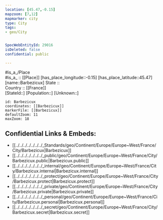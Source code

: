 ```yaml
---
location: [45.47,-0.15] 
mapzoom: [7,12] 
mapmarker: city 
type: City
tags:
- geo/City


SpocWebEntityId: 29016
isDeleted: false
confidential: public

---
```

#is_a_/Place  
#is_a_ :: [[Place]] 
[has_place_longitude::-0.15] 
[has_place_latitude::45.47] 
[name::Barbezicux] 
State ::  
Country :: [[France]]  
[StateId::] 
[Population::] 
[Unknown::] 


```leaflet
id: Barbezicux
coordinates: [[Barbezicux]] 
markerFile: [[Barbezicux]] 
defaultZoom: 11 
maxZoom: 18
```


## Confidential Links & Embeds: 
- [[../../../../../../../_Standards/geo/Continent/Europe/Europe~West/France/City/Barbezicux|Barbezicux]] 
- [[../../../../../../../_public/geo/Continent/Europe/Europe~West/France/City/Barbezicux.public|Barbezicux.public]] 
- [[../../../../../../../_internal/geo/Continent/Europe/Europe~West/France/City/Barbezicux.internal|Barbezicux.internal]] 
- [[../../../../../../../_protect/geo/Continent/Europe/Europe~West/France/City/Barbezicux.protect|Barbezicux.protect]] 
- [[../../../../../../../_private/geo/Continent/Europe/Europe~West/France/City/Barbezicux.private|Barbezicux.private]] 
- [[../../../../../../../_personal/geo/Continent/Europe/Europe~West/France/City/Barbezicux.personal|Barbezicux.personal]] 
- [[../../../../../../../_secret/geo/Continent/Europe/Europe~West/France/City/Barbezicux.secret|Barbezicux.secret]] 
